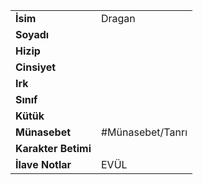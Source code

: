 |  |  |  
|---|---|  
| **İsim** | Dragan|  
| **Soyadı** | |  
| **Hizip** | |  
| **Cinsiyet** | |  
| **Irk** | |  
| **Sınıf** | |  
| **Kütük** | |  
| **Münasebet** | #Münasebet/Tanrı|  
| **Karakter Betimi** | |  
| **İlave Notlar** | EVÜL|  
